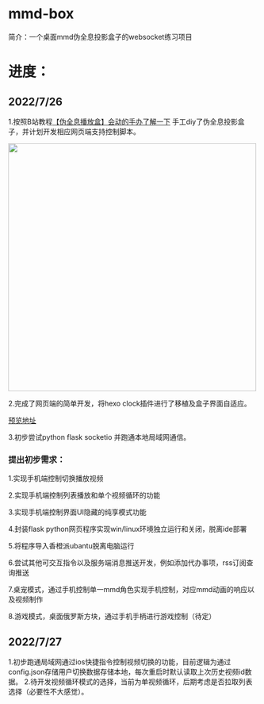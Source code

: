 # mmd-box
简介：一个桌面mmd伪全息投影盒子的websocket练习项目

# 进度：

## 2022/7/26 

1.按照B站教程<a href="https://www.bilibili.com/video/BV1aV411o7N6">【伪全息播放盒】会动的手办了解一下</a> 手工diy了伪全息投影盒子，并计划开发相应网页端支持控制脚本。

<img style="width:auto;height:500px;" src="https://github.com/Zfour/mmd-box/blob/master/picture/1.gif">

2.完成了网页端的简单开发，将hexo clock插件进行了移植及盒子界面自适应。

<a href="https://zfour.github.io/mmd-box/templates/box_view/index.html">预览地址</a> 

3.初步尝试python flask socketio 并跑通本地局域网通信。

### 提出初步需求：

1.实现手机端控制切换播放视频

2.实现手机端控制列表播放和单个视频循环的功能

3.实现手机端控制界面UI隐藏的纯享模式功能

4.封装flask python网页程序实现win/linux环境独立运行和关闭，脱离ide部署

5.将程序导入香橙派ubantu脱离电脑运行

6.尝试其他可交互指令以及服务端消息推送开发，例如添加代办事项，rss订阅查询推送

7.桌宠模式，通过手机控制单一mmd角色实现手机控制，对应mmd动画的响应以及视频制作

8.游戏模式，桌面俄罗斯方块，通过手机手柄进行游戏控制（待定）

## 2022/7/27 

1.初步跑通局域网通过ios快捷指令控制视频切换的功能，目前逻辑为通过config.json存储用户切换数据存储本地，每次重启时默认读取上次历史视频id数据。
2.待开发视频循环模式的选择，当前为单视频循环，后期考虑是否拉取列表选择（必要性不大感觉）。
